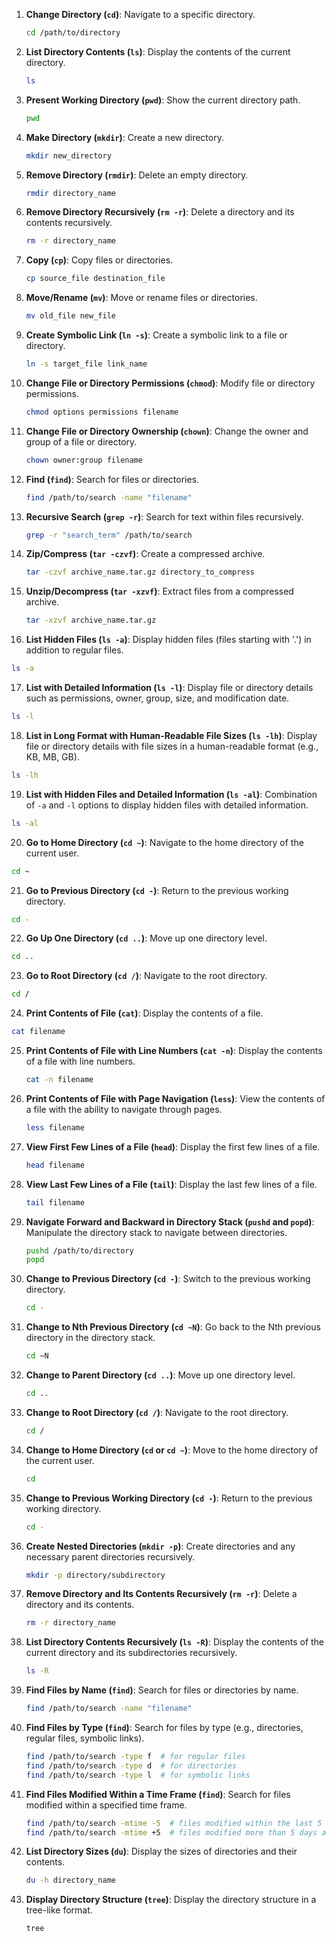 
1. **Change Directory (`cd`)**: Navigate to a specific directory.

   ```bash
   cd /path/to/directory
   ```

2. **List Directory Contents (`ls`)**: Display the contents of the current directory.

   ```bash
   ls
   ```

3. **Present Working Directory (`pwd`)**: Show the current directory path.

   ```bash
   pwd
   ```

4. **Make Directory (`mkdir`)**: Create a new directory.

   ```bash
   mkdir new_directory
   ```

5. **Remove Directory (`rmdir`)**: Delete an empty directory.

   ```bash
   rmdir directory_name
   ```

6. **Remove Directory Recursively (`rm -r`)**: Delete a directory and its contents recursively.

   ```bash
   rm -r directory_name
   ```

7. **Copy (`cp`)**: Copy files or directories.

   ```bash
   cp source_file destination_file
   ```

8. **Move/Rename (`mv`)**: Move or rename files or directories.

   ```bash
   mv old_file new_file
   ```

9. **Create Symbolic Link (`ln -s`)**: Create a symbolic link to a file or directory.

   ```bash
   ln -s target_file link_name
   ```

10. **Change File or Directory Permissions (`chmod`)**: Modify file or directory permissions.

    ```bash
    chmod options permissions filename
    ```

11. **Change File or Directory Ownership (`chown`)**: Change the owner and group of a file or directory.

    ```bash
    chown owner:group filename
    ```

12. **Find (`find`)**: Search for files or directories.

    ```bash
    find /path/to/search -name "filename"
    ```

13. **Recursive Search (`grep -r`)**: Search for text within files recursively.

    ```bash
    grep -r "search_term" /path/to/search
    ```

14. **Zip/Compress (`tar -czvf`)**: Create a compressed archive.

    ```bash
    tar -czvf archive_name.tar.gz directory_to_compress
    ```

15. **Unzip/Decompress (`tar -xzvf`)**: Extract files from a compressed archive.

    ```bash
    tar -xzvf archive_name.tar.gz
    ```

16. **List Hidden Files (`ls -a`)**: Display hidden files (files starting with '.') in addition to regular files.

   ```bash
   ls -a
   ```

17. **List with Detailed Information (`ls -l`)**: Display file or directory details such as permissions, owner, group, size, and modification date.

   ```bash
   ls -l
   ```

18. **List in Long Format with Human-Readable File Sizes (`ls -lh`)**: Display file or directory details with file sizes in a human-readable format (e.g., KB, MB, GB).

   ```bash
   ls -lh
   ```

19. **List with Hidden Files and Detailed Information (`ls -al`)**: Combination of `-a` and `-l` options to display hidden files with detailed information.

   ```bash
   ls -al
   ```

20. **Go to Home Directory (`cd ~`)**: Navigate to the home directory of the current user.

   ```bash
   cd ~
   ```

21. **Go to Previous Directory (`cd -`)**: Return to the previous working directory.

   ```bash
   cd -
   ```

22. **Go Up One Directory (`cd ..`)**: Move up one directory level.

   ```bash
   cd ..
   ```

23. **Go to Root Directory (`cd /`)**: Navigate to the root directory.

   ```bash
   cd /
   ```

24. **Print Contents of File (`cat`)**: Display the contents of a file.

   ```bash
   cat filename
   ```

25. **Print Contents of File with Line Numbers (`cat -n`)**: Display the contents of a file with line numbers.

    ```bash
    cat -n filename
    ```

26. **Print Contents of File with Page Navigation (`less`)**: View the contents of a file with the ability to navigate through pages.

    ```bash
    less filename
    ```

27. **View First Few Lines of a File (`head`)**: Display the first few lines of a file.

    ```bash
    head filename
    ```

28. **View Last Few Lines of a File (`tail`)**: Display the last few lines of a file.

    ```bash
    tail filename
    ```

29. **Navigate Forward and Backward in Directory Stack (`pushd` and `popd`)**: Manipulate the directory stack to navigate between directories.

    ```bash
    pushd /path/to/directory
    popd
    ```

1. **Change to Previous Directory (`cd -`)**: Switch to the previous working directory.

   ```bash
   cd -
   ```

2. **Change to Nth Previous Directory (`cd ~N`)**: Go back to the Nth previous directory in the directory stack.

   ```bash
   cd ~N
   ```

3. **Change to Parent Directory (`cd ..`)**: Move up one directory level.

   ```bash
   cd ..
   ```

4. **Change to Root Directory (`cd /`)**: Navigate to the root directory.

   ```bash
   cd /
   ```

5. **Change to Home Directory (`cd` or `cd ~`)**: Move to the home directory of the current user.

   ```bash
   cd
   ```

6. **Change to Previous Working Directory (`cd -`)**: Return to the previous working directory.

   ```bash
   cd -
   ```

7. **Create Nested Directories (`mkdir -p`)**: Create directories and any necessary parent directories recursively.

   ```bash
   mkdir -p directory/subdirectory
   ```

8. **Remove Directory and Its Contents Recursively (`rm -r`)**: Delete a directory and its contents.

   ```bash
   rm -r directory_name
   ```

9. **List Directory Contents Recursively (`ls -R`)**: Display the contents of the current directory and its subdirectories recursively.

   ```bash
   ls -R
   ```

10. **Find Files by Name (`find`)**: Search for files or directories by name.

    ```bash
    find /path/to/search -name "filename"
    ```

11. **Find Files by Type (`find`)**: Search for files by type (e.g., directories, regular files, symbolic links).

    ```bash
    find /path/to/search -type f  # for regular files
    find /path/to/search -type d  # for directories
    find /path/to/search -type l  # for symbolic links
    ```

12. **Find Files Modified Within a Time Frame (`find`)**: Search for files modified within a specified time frame.

    ```bash
    find /path/to/search -mtime -5  # files modified within the last 5 days
    find /path/to/search -mtime +5  # files modified more than 5 days ago
    ```

13. **List Directory Sizes (`du`)**: Display the sizes of directories and their contents.

    ```bash
    du -h directory_name
    ```

14. **Display Directory Structure (`tree`)**: Display the directory structure in a tree-like format.

    ```bash
    tree
    ```

